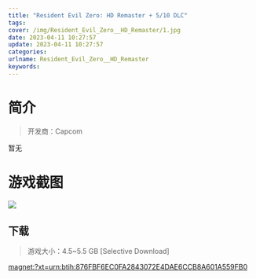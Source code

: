 ```yaml
---
title: "Resident Evil Zero: HD Remaster + 5/10 DLC"
tags: 
cover: /img/Resident_Evil_Zero__HD_Remaster/1.jpg
date: 2023-04-11 10:27:57
update: 2023-04-11 10:27:57
categories: 
urlname: Resident_Evil_Zero__HD_Remaster
keywords: 
---
```

# 简介

> 开发商：Capcom

暂无

# 游戏截图

![](/img/Resident_Evil_Zero__HD_Remaster/2.jpg)


## 下载

> 游戏大小：4.5~5.5 GB [Selective Download]

[magnet:?xt=urn:btih:876FBF6EC0FA2843072E4DAE6CCB8A601A559FB0](magnet:?xt=urn:btih:876FBF6EC0FA2843072E4DAE6CCB8A601A559FB0)
